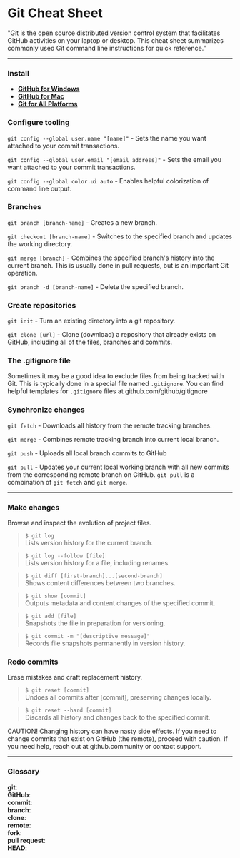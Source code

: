 # Git Cheat Sheet

"Git is the open source distributed version control system that facilitates GitHub activities on your laptop or desktop. This cheat sheet summarizes commonly used Git command line instructions for quick reference."

---

### Install
* [**GitHub for Windows**](https://windows.github.com)<br>
* [**GitHub for Mac**](https://mac.github.com)<br>
* [**Git for All Platforms**](https://git-scm.com)

### Configure tooling

`git config --global user.name "[name]"` - Sets the name you want attached to your commit transactions.

`git config --global user.email "[email address]"` - Sets the email you want attached to your commit transactions.

`git config --global color.ui auto` - Enables helpful colorization of command line output.

### Branches

`git branch [branch-name]` - Creates a new branch.

`git checkout [branch-name]` - Switches to the specified branch and updates the working directory.

`git merge [branch]` - Combines the specified branch's history into the current branch. This is usually done in pull requests, but is an important Git operation.

`git branch -d [branch-name]` - Delete the specified branch.

### Create repositories

`git init` - Turn an existing directory into a git repository.

`git clone [url]` - Clone (download) a repository that already exists on GitHub, including all of the files, branches and commits.

### The .gitignore file

Sometimes it may be a good idea to exclude files from being tracked with Git. 
This is typically done in a special file named `.gitignore`.
You can find helpful templates for `.gitignore` files at github.com/github/gitignore

### Synchronize changes

`git fetch` - Downloads all history from the remote tracking branches.

`git merge` - Combines remote tracking branch into current local branch.

`git push` - Uploads all local branch commits to GitHub

`git pull` - Updates your current local working branch with all new commits from the corresponding remote branch on GitHub. `git pull` is a combination of `git fetch` 
and `git merge`.

---

### Make changes

Browse and inspect the evolution of project files.

> `$ git log`<br>
> Lists version history for the current branch.

> `$ git log --follow [file]`<br>
> Lists version history for a file, including renames.

> `$ git diff [first-branch]...[second-branch]`<br>
> Shows content differences between two branches.

> `$ git show [commit]`<br>
> Outputs metadata and content changes of the specified commit.

> `$ git add [file]`<br>
> Snapshots the file in preparation for versioning.

> `$ git commit -m "[descriptive message]"`<br>
> Records file snapshots permanently in version history.

### Redo commits

Erase mistakes and craft replacement history.

> `$ git reset [commit]`<br>
> Undoes all commits after [commit], preserving changes locally.

> `$ git reset --hard [commit]`<br>
> Discards all history and changes back to the specified commit.

CAUTION! Changing history can have nasty side effects. If you need to change commits that exist on GitHub (the remote), proceed with caution. If you need help, reach out at github.community or contact support.

---

### Glossary

**git**: <br>
**GitHub**: <br>
**commit**: <br>
**branch**: <br>
**clone**: <br>
**remote**: <br>
**fork**: <br>
**pull request**: <br>
**HEAD**: <br>
